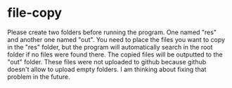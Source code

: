 # file-copy
Please create two folders before running the program. One named "res" and another one named "out".
You need to place the files you want to copy in the "res" folder, but the program will automatically search in the root folder if no files were found there.
The copied files will be outputted to the "out" folder.
These files were not uploaded to github because github doesn't allow to upload empty folders. I am thinking about fixing that problem in the future.
